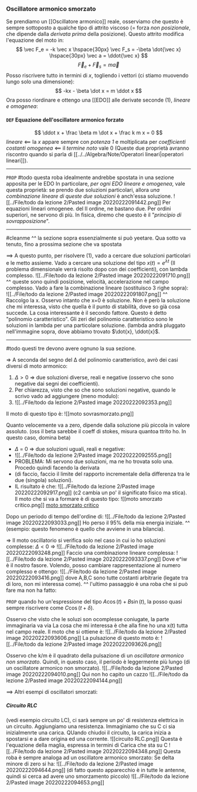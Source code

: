 ### Oscillatore armonico smorzato
Se prendiamo un [[Oscillatore armonico]] reale, osserviamo che questo è sempre sottoposto a qualche tipo di attrito viscoso (= forza _non posizionale_, che dipende dalla _derivata prima_ della posizione). Questo attrito modifica l'equazione del moto in:
$$
\vec F_e = -k \vec x \hspace{30px}
\vec F_s = -\beta \dot{\vec x} \hspace{30px}
\vec a = \ddot{\vec x}
$$
$$
\vec F_e + \vec F_s = m \vec a
$$
Posso riscrivere tutto in termini di $x$, togliendo i vettori (ci stiamo muovendo lungo solo una dimensione):
$$
-kx - \beta \dot x = m \ddot x
$$
Ora posso riordinare e ottengo una [[EDO]] alle derivate seconde (1), _lineare e omogenea_:
#### `DEF` Equazione dell'oscillatore armonico forzato
$$
\ddot x + \frac \beta m \dot x + \frac k m x = 0
$$
_lineare_ $\impliedby$ la $x$ appare sempre con _potenza $1$_ e moltiplicata per _coefficienti costanti_
_omogenea_ $\impliedby$ il _termine noto_ vale $0$
(Queste due proprietà avranno riscontro quando si parla di [[../../Algebra/Note/Operatori lineari|operatori lineari]]).

---
`PROP` #todo questa roba idealmente andrebbe spostata in una sezione apposita per le EDO
In particolare, _per ogni EDO lineare e omogenea_, vale questa proprietà:
se prendo due soluzioni particolari, allora _una combinazione lineare di queste due soluzioni_ è anch'essa soluzione.
![[../File/todo da lezione 2/Pasted image 20220222091442.png]]
Per equazioni lineari omogenee. del II ordine, ne bastano due. Per ordini superiori, ne servono di più.
In fisica, diremo che questo è il "_principio di sovrapposizione_".

---
#cleanme ^^ la sezione sopra essenzialmente si può yeetare. Qua sotto va tenuto, fino a prossima sezione che va spostata

==> A questo punto, per risolvere (1), vado a cercare due soluzioni particolari e le metto assieme. Vado a cercare una soluzione del tipo $x(t)=e^{\lambda t}$ (Il problema dimensionale verrà risolto dopo con dei coefficienti), con lambda complesso.
![[../File/todo da lezione 2/Pasted image 20220222091710.png]]
^^ queste sono quindi posizione, velocità, accelerazione nel campo complesso.  Vado a fare la combinazione lineare (sostituisco 3 righe sopra):
![[../File/todo da lezione 2/Pasted image 20220222091807.png]]
^^ Raccolgo la x. Osservo intanto che x=0 è soluzione. Non è però la soluzione che mi interessa, visto che quella è il punto di stabilità, dove so già cosa succede.
La cosa interessante è il secondo fattore. Questo è detto "polinomio caratteristico". Gli zeri del polinomio caratteristico sono le soluzioni in lambda per una particolare soluzione. (lambda andrà pluggato nell'immagine sopra, dove abbiamo trovato $\dot{x}, \ddot{x}$.

---
#todo questi tre devono avere ognuno la sua sezione.

=> A seconda del segno del ∆ del polinomio caratteristico, avrò dei casi diversi di moto armonico:
1. $\Delta > 0$  => due soluzioni diverse, reali e negative (osservo che sono negative dai segni dei coefficienti).
2. Per chiarezza, visto che so che sono soluzioni negative, quando le scrivo vado ad aggiungere (meno modulo):
3. ![[../File/todo da lezione 2/Pasted image 20220222092353.png]]

Il moto di questo tipo è:
![[moto sovrasmorzato.png]]

Quanto velocemente va a zero, dipende dalla soluzione più piccola in valore assoluto.
(oss il beta sarebbe il coeff di stokes, misura quantoa ttrito ho. In questo caso, domina beta)

- $\Delta$ = 0 => due soluzioni uguali, reali e negative:
- ![[../File/todo da lezione 2/Pasted image 20220222092555.png]]
- PROBLEMA: Mi servono due soluzioni, ma ne ho trovata solo una. Procedo quindi facendo la derivata
- (di faccio, faccio il limite del rapporto incrementale della differenza tra le due (singola) soluzioni).
- IL risultato è che:
![[../File/todo da lezione 2/Pasted image 20220222092917.png]]
(c2 cambia un po' il significato fisico ma stica).
Il moto che si va a formare è di questo tipo:
![[moto smorzato critico.png]]
[moto smorzato critico](https://www.desmos.com/calculator/gapztddj1m)

Dopo un periodo di tempo dell'ordine di:
![[../File/todo da lezione 2/Pasted image 20220222093033.png]]
Ho perso il 95% della mia energia iniziale.
^^ (esempio: questo fenomeno è quello che avviene in una bilancia).

=> Il moto oscillatorio si verifica solo nel caso in cui io ho soluzioni complesse:
$\Delta < 0$ => ![[../File/todo da lezione 2/Pasted image 20220222093248.png]]
Faccio una combinazione lineare complessa:
![[../File/todo da lezione 2/Pasted image 20220222093337.png]]
Dove e^iw è il nostro fasore.
 Volendo, posso cambiare rappresentazione al numero complesso e ottengo:
 ![[../File/todo da lezione 2/Pasted image 20220222093416.png]]
 dove A,B,C sono tutte costanti arbitrarie (legate tra di loro, non mi interessa come).
 ^^ l'ultimo passaggio è una roba che si può fare ma non ha fatto:
 
 `PROP` quando ho un'espressione del tipo $A\cos(t) + B\sin(t)$, la posso quasi sempre riscrivere come
 $C\cos(t + \delta)$.
 
 Osservo che visto che le soluzi son ocomplesse coniugate, la parte immaginaria va via
 La cosa che mi interessa è che alla fine ho una x(t) tutta nel campo reale.
 Il moto che si ottiene è:
 ![[../File/todo da lezione 2/Pasted image 20220222093606.png]]
 La pulsazione di questo moto è:
 ![[../File/todo da lezione 2/Pasted image 20220222093626.png]]

Osservo che k/m è il quadrato della pulsazione di un _oscillatore armonico non smorzato_. Quindi, in questo caso, il periodo è leggermente più lungo (di un oscillatore armonico non smorzato).
![[../File/todo da lezione 2/Pasted image 20220222094010.png]]
Qui non ho capito un cazzo
![[../File/todo da lezione 2/Pasted image 20220222094144.png]]

==> Altri esempi di oscillatori smorzati:
##### Circuito RLC
(vedi esempio circuito LC), ci sarà sempre un po' di resistenza elettrica in un circuito. Aggiungiamo una resistenza. Immaginiamo che su C ci sia inizialmenrte una carica. QUando chiudoi il circuito, la carica inizia a spostarsi e a dare origina ed una corrente.
![[circuito RLC.png]]
Questa è l'equazione della maglia, espressa in termini di Carica che sta su C
![[../File/todo da lezione 2/Pasted image 20220222094348.png]]
Questa roba è sempre analoga ad un oscillatore armonico smorzato:
Se delta minore di zero si ha:
![[../File/todo da lezione 2/Pasted image 20220222094644.png]]
(di fatto questo apparecchio è in tutte le antenne, quindi si cerca ad avere uno smorzamento piccolo)
![[../File/todo da lezione 2/Pasted image 20220222094653.png]]
